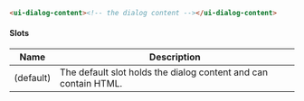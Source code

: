 ```html
<ui-dialog-content><!-- the dialog content --></ui-dialog-content>
```

#### Slots

| Name      | Description                                                     |
| --------- | --------------------------------------------------------------- |
| (default) | The default slot holds the dialog content and can contain HTML. |
